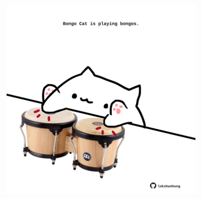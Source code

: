 <!-- built at 16/09/2021, 23:02:06 UTC -->
<p align="center">
  <img width="500" height="500" src="./ReadmeImage.svg">
</p>
